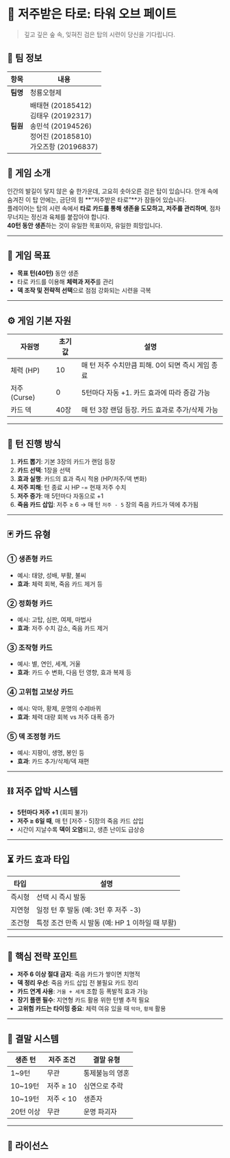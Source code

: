 # 🌌 저주받은 타로: 타워 오브 페이트

> 깊고 깊은 숲 속, 잊혀진 검은 탑의 시련이 당신을 기다립니다.

## 👥 팀 정보

| 항목     | 내용 |
|----------|------|
| **팀명**  | 청룡오형제 |
| **팀원**   |배태현 (20185412)<br> 김태우 (20192317)<br>송민석 (20194526)<br>정어진 (20185810)<br>가오즈항 (20196837) |


## 🧠 게임 소개

인간의 발길이 닿지 않은 숲 한가운데, 고요히 솟아오른 검은 탑이 있습니다. 안개 속에 숨겨진 이 탑 안에는, 금단의 힘 **“저주받은 타로”**가 잠들어 있습니다.  
플레이어는 탑의 시련 속에서 **타로 카드를 통해 생존을 도모하고, 저주를 관리하며**, 점차 무너지는 정신과 육체를 붙잡아야 합니다.  
**40턴 동안 생존**하는 것이 유일한 목표이자, 유일한 희망입니다.

---

## 🎯 게임 목표

- **목표 턴(40턴)** 동안 생존
- 타로 카드를 이용해 **체력과 저주**를 관리
- **덱 조작 및 전략적 선택**으로 점점 강화되는 시련을 극복

---

## ⚙️ 게임 기본 자원

| 자원명    | 초기값 | 설명                                     |
|---------|------|----------------------------------------|
| 체력 (HP) | 10   | 매 턴 저주 수치만큼 피해. 0이 되면 즉시 게임 종료     |
| 저주 (Curse) | 0   | 5턴마다 자동 +1. 카드 효과에 따라 증감 가능          |
| 카드 덱    | 40장  | 매 턴 3장 랜덤 등장. 카드 효과로 추가/삭제 가능       |

---

## 🔁 턴 진행 방식

1. **카드 뽑기**: 기본 3장의 카드가 랜덤 등장  
2. **카드 선택**: 1장을 선택  
3. **효과 실행**: 카드의 효과 즉시 적용 (HP/저주/덱 변화)  
4. **저주 피해**: 턴 종료 시 HP -= 현재 저주 수치  
5. **저주 증가**: 매 5턴마다 자동으로 +1  
6. **죽음 카드 삽입**: 저주 ≥ 6 → 매 턴 `저주 - 5` 장의 죽음 카드가 덱에 추가됨  

---

## 🃏 카드 유형

### ① 생존형 카드
- 예시: 태양, 성배, 부활, 불씨  
- **효과**: 체력 회복, 죽음 카드 제거 등  

### ② 정화형 카드
- 예시: 고탑, 심판, 여제, 마법사  
- **효과**: 저주 수치 감소, 죽음 카드 제거  

### ③ 조작형 카드
- 예시: 별, 연인, 세계, 거울  
- **효과**: 카드 수 변화, 다음 턴 영향, 효과 복제 등  

### ④ 고위험 고보상 카드
- 예시: 악마, 황제, 운명의 수레바퀴  
- **효과**: 체력 대량 회복 vs 저주 대폭 증가  

### ⑤ 덱 조정형 카드
- 예시: 지팡이, 생명, 봉인 등  
- **효과**: 카드 추가/삭제/덱 재편  

---

## ⛓️ 저주 압박 시스템

- **5턴마다 저주 +1** (회피 불가)
- **저주 ≥ 6일 때**, 매 턴 [저주 - 5]장의 죽음 카드 삽입
- 시간이 지날수록 **덱이 오염**되고, 생존 난이도 급상승

---

## ⏳ 카드 효과 타입

| 타입     | 설명                                               |
|--------|--------------------------------------------------|
| 즉시형   | 선택 시 즉시 발동                                     |
| 지연형   | 일정 턴 후 발동 (예: 3턴 후 저주 -3)                   |
| 조건형   | 특정 조건 만족 시 발동 (예: HP 1 이하일 때 부활)        |

---

## 🧠 핵심 전략 포인트

- **저주 6 이상 절대 금지**: 죽음 카드가 쌓이면 치명적  
- **덱 정리 우선**: 죽음 카드 삽입 전 불필요 카드 정리  
- **카드 연계 사용**: `거울 + 세계` 조합 등 폭발적 효과 가능  
- **장기 플랜 필수**: 지연형 카드 활용 위한 턴별 추적 필요  
- **고위험 카드는 타이밍 중요**: 체력 여유 있을 때 `악마`, `황제` 활용

---

## 🏁 결말 시스템

| 생존 턴        | 저주 조건     | 결말 유형             |
|--------------|------------|---------------------|
| 1~9턴         | 무관         | 통제불능의 영혼          |
| 10~19턴       | 저주 ≥ 10   | 심연으로 추락           |
| 10~19턴       | 저주 < 10   | 생존자                |
| 20턴 이상      | 무관         | 운명 파괴자            |

---

## 📜 라이선스
